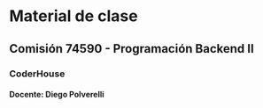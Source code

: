 # Material de clase
## Comisión 74590 - Programación Backend II
### CoderHouse

#### Docente: Diego Polverelli